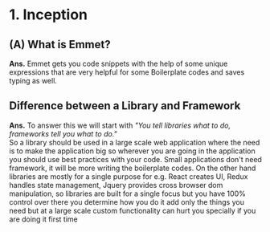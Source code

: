 <h1>1. Inception</h1>

<h2>(A) What is Emmet?</h2>

<p><strong>Ans.</strong> Emmet gets you code snippets with the help of some unique expressions that are very helpful for some Boilerplate codes and saves typing as well.</p>

<h2>Difference between a Library and Framework</h2>
<p><strong>Ans.</strong>
To answer this we will start with <em>"You tell libraries what to do, frameworks tell you what to do."</em><br>
So a library should be used in a large scale web application where the need is to make the application big so wherever you are going in the application you should use best practices with your code. Small applications don't need framework, it will be more writing the boilerplate codes.
On the other hand libraries are mostly for a single purpose for e.g. React creates UI, Redux handles state management, Jquery provides cross browser dom manipulation, so libraries are built for a single focus but you have 100% control over there you determine how you do it add only the things you need but at a large scale custom functionality can hurt you specially if you are doing it first time
</p>
